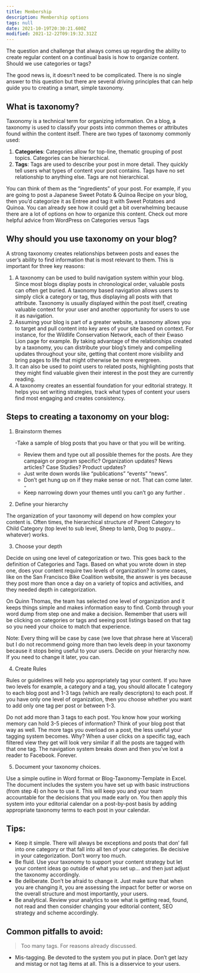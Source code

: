 ```yaml
---
title: Membership
description: Membership options
tags: null
date: 2021-10-19T20:30:21.600Z
modified: 2021-12-22T09:19:32.312Z
---
```


The question and challenge that always comes up regarding the ability to create regular content on a continual basis is how to organize content. Should we use categories or tags?

The good news is, it doesn’t need to be complicated. There is no single answer to this question but there are several driving principles that can help guide you to creating a smart, simple taxonomy.

## What is taxonomy?

Taxonomy is a technical term for organizing information. On a blog, a taxonomy is used to classify your posts into common themes or attributes found within the content itself. There are two types of taxonomy commonly used:

1. **Categories**:
   Categories allow for top-line, thematic grouping of post topics.
   Categories can be hierarchical.
2. **Tags**:
   Tags are used to describe your post in more detail.
   They quickly tell users what types of content your post contains.
   Tags have no set relationship to anything else.
   Tags are not hierarchical.

You can think of them as the &#8220;ingredients&#8221; of your post. For example, if you are going to post a Japanese Sweet Potato &amp; Quinoa Recipe on your blog, then you&#8217;d categorize it as Entree and tag it with Sweet Potatoes and Quinoa. You can already see how it could get a bit overwhelming because there are a lot of options on how to organize this content. Check out more helpful advice from WordPress on Categories versus Tags

## Why should you use taxonomy on your blog?

A strong taxonomy creates relationships between posts and eases the user&#8217;s ability to find information that is most relevant to them. This is important for three key reasons:

1. A taxonomy can be used to build navigation system within your blog. Since most blogs display posts in chronological order, valuable posts can often get buried. A taxonomy based navigation allows users to simply click a category or tag, thus displaying all posts with that attribute. Taxonomy is usually displayed within the post itself, creating valuable context for your user and another opportunity for users to use it as navigation.
2. Assuming your blog is part of a greater website, a taxonomy allows you to target and pull content into key ares of your site based on context.
   For instance, for the Wildlife Conservation Network, each of their Ewaso Lion page for example. By taking advantage of the relationships created by a taxonomy, you can distribute your blog&#8217;s timely and compelling updates throughout your site, getting that content more visibility and bring pages to life that might otherwise be more evergreen.
3. It can also be used to point users to related posts, highlighting posts that they might find valuable given their interest in the post they are currently reading.
4. A taxonomy creates an essential foundation for your editorial strategy. It helps you set writing strategies, track what types of content your users find most engaging and creates consistency.

## Steps to creating a taxonomy on your blog:

1. Brainstorm themes

   -Take a sample of blog posts that you have or that you will be writing.

   - Review them and type out all possible themes for the posts.
     Are they campaign or program specific? Organization updates? News articles? Case Studies? Product updates?
   - Just write down words
     like “publications” “events” “news”.
   - Don’t get hung up on if they make sense or not. That can come later. -
   - Keep narrowing down your themes until you can’t go any further .

2. Define your hierarchy

The organization of your taxonomy will depend on how complex your content is. Often times, the hierarchical structure of Parent Category to Child Category (top level to sub level, Sheep to lamb, Dog to puppy… whatever) works.

3. Choose your depth

Decide on using one level of categorization or two. This goes back to the definition of Categories and Tags. Based on what you wrote down in step one, does your content require two levels of organization? In some cases, like on the San Francisco Bike Coalition website, the answer is yes because they post more than once a day on a variety of topics and activities, and they needed depth in categorization.

On Quinn Thomas, the team has selected one level of organization and it keeps things simple and makes information easy to find.
Comb through your word dump from step one and make a decision. Remember that users will be clicking on categories or tags and seeing post listings based on that tag so you need your choice to match that experience.

Note: Every thing will be case by case (we love that phrase here at Visceral) but I do not recommend going more than two levels deep in your taxonomy because it stops being useful to your users. Decide on your hierarchy now. If you need to change it later, you can.

4. Create Rules

Rules or guidelines will help you appropriately tag your content. If you have two levels for example, a category and a tag, you should allocate 1 category to each blog post and 1-3 tags (which are really descriptors) to each post. If you have only one level of organization, then you choose whether you want to add only one tag per post or between 1-3.

Do not add more than 3 tags to each post. You know how your working memory can hold 3-5 pieces of information? Think of your blog post that way as well. The more tags you overload on a post, the less useful your tagging system becomes. Why? When a user clicks on a specific tag, each filtered view they get will look very similar if all the posts are tagged with that one tag. The navigation system breaks down and then you’ve lost a reader to Facebook. Forever.

5. Document your taxonomy choices.

Use a simple outline in Word format or Blog-Taxonomy-Template in Excel. The document includes the system you have set up with basic instructions (from step 4) on how to use it. This will keep you and your team accountable for the decisions that you made early on. You then apply this system into your editorial calendar on a post-by-post basis by adding appropriate taxonomy terms to each post in your calendar.

## Tips:

- Keep it simple. There will always be exceptions and posts that don’ fall into one category or that fall into all ten of your categories. Be decisive in your categorization. Don’t worry too much.
- Be fluid. Use your taxonomy to support your content strategy but let your content ideas go outside of what you set up… and then just adjust the taxonomy accordingly.
- Be deliberate. Don’t be afraid to change it. Just make sure that when you are changing it, you are assessing the impact for better or worse on the overall structure and most importantly, your users.
- Be analytical. Review your analytics to see what is getting read, found, not read and then consider changing your editorial content, SEO strategy and scheme accordingly.

## Common pitfalls to avoid:

> Too many tags. For reasons already discussed.

- Mis-tagging. Be devoted to the system you put in place. Don’t get lazy and mistag or not tag items at all. This is a disservice to your users.
